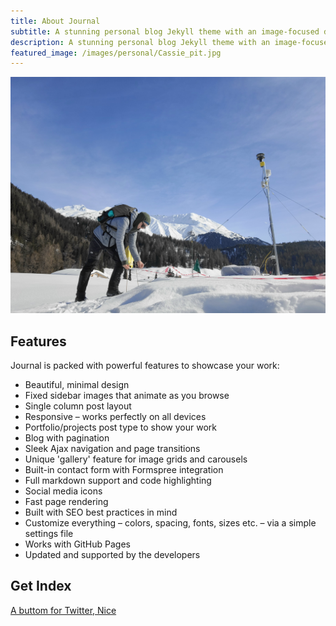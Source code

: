 ```yaml
---
title: About Journal
subtitle: A stunning personal blog Jekyll theme with an image-focused design.
description: A stunning personal blog Jekyll theme with an image-focused design.
featured_image: /images/personal/Cassie_pit.jpg
---
```


![](/images/personal/Cassie_MetStation.jpg)

## Features

Journal is packed with powerful features to showcase your work:

* Beautiful, minimal design
* Fixed sidebar images that animate as you browse
* Single column post layout
* Responsive – works perfectly on all devices
* Portfolio/projects post type to show your work
* Blog with pagination
* Sleek Ajax navigation and page transitions
* Unique 'gallery' feature for image grids and carousels
* Built-in contact form with Formspree integration
* Full markdown support and code highlighting
* Social media icons
* Fast page rendering
* Built with SEO best practices in mind
* Customize everything – colors, spacing, fonts, sizes etc. – via a simple settings file
* Works with GitHub Pages
* Updated and supported by the developers

## Get Index

<a href="https://twitter.com/cassielumbrazo" class="button button--large">A buttom for Twitter, Nice</a>
